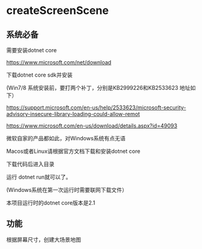 # createScreenScene

## 系统必备
需要安装dotnet core

https://www.microsoft.com/net/download

下载dotnet core sdk并安装

(Win7/8 系统安装前，要打两个补丁，分别是KB2999226和KB2533623 地址如下）

https://support.microsoft.com/en-us/help/2533623/microsoft-security-advisory-insecure-library-loading-could-allow-remot

https://www.microsoft.com/en-us/download/details.aspx?id=49093

微软自家的产品都如此，对Windows系统有点无语


Macos或者Linux请根据官方文档下载和安装dotnet core


下载代码后进入目录

运行 dotnet run就可以了。


(Windows系统在第一次运行时需要联网下载文件）

本项目运行时的dotnet core版本是2.1

## 功能

根据屏幕尺寸，创建大场景地图
